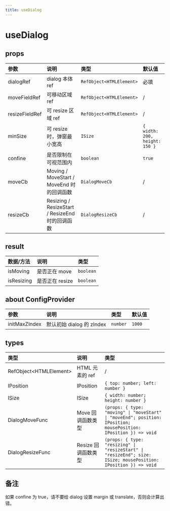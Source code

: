 ```yaml
---
title: useDialog
---
```


# useDialog

<code src="./demos/base.tsx"></code>

<code src="./demos/provider.tsx"></code>

## props

| 参数           | 说明                                            | 类型                     | 默认值                        |
| :------------- | :---------------------------------------------- | :----------------------- | :---------------------------- |
| dialogRef      | dialog 本体 ref                                 | `RefObject<HTMLElement>` | 必填                          |
| moveFieldRef   | 可移动区域 ref                                  | `RefObject<HTMLElement>` | /                             |
| resizeFieldRef | 可 resize 区域 ref                              | `RefObject<HTMLElement>` | /                             |
| minSize        | 可 resize 时，弹窗最小宽高                      | `ISize`                  | `{ width: 200, height: 150 }` |
| confine        | 是否限制在可视范围内                            | `boolean`                | `true`                        |
| moveCb         | Moving / MoveStart / MoveEnd 时的回调函数       | `DialogMoveCb`           | /                             |
| resizeCb       | Resizing / ResizeStart / ResizeEnd 时的回调函数 | `DialogResizeCb`         | /                             |

## result

| 数据/方法  | 说明            | 类型      |
| :--------- | :-------------- | :-------- |
| isMoving   | 是否正在 move   | `boolean` |
| isResizing | 是否正在 resize | `boolean` |

## about ConfigProvider

| 参数          | 说明                      | 类型     | 默认值 |
| :------------ | :------------------------ | :------- | :----- |
| initMaxZIndex | 默认初始 dialog 的 zIndex | `number` | `1000` |

## types

| 类型                     | 说明                | 类型                                                                                                             |
| :----------------------- | :------------------ | :--------------------------------------------------------------------------------------------------------------- |
| RefObject\<HTMLElement\> | HTML 元素的 ref     | /                                                                                                                |
| IPosition                | IPosition           | `{ top: number; left: number }`                                                                                  |
| ISize                    | ISize               | `{ width: number; height: number }`                                                                              |
| DialogMoveFunc           | Move 回调函数类型   | `(props: { type: "moving" \| "moveStart" \| "moveEnd"; position: IPosition; mousePosition: IPosition }) => void` |
| DialogResizeFunc         | Resize 回调函数类型 | `(props: { type: "resizing" \| "resizeStart" \| "resizeEnd"; size: ISize; mousePosition: IPosition }) => void`   |

## 备注

如果 confine 为 true，请不要给 dialog 设置 margin 或 translate，否则会计算出错。
